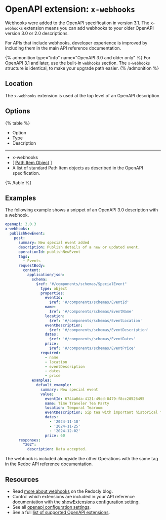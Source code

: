# OpenAPI extension: `x-webhooks`

Webhooks were added to the OpenAPI specification in version 3.1.
The `x-webhooks` extension means you can add webhooks to your older OpenAPI version 3.0 or 2.0 descriptions.

For APIs that include webhooks, developer experience is improved by including them in the main API reference documentation.

{% admonition type="info" name="OpenAPI 3.0 and older only" %}
For OpenAPI 3.1 and later, use the built-in `webhooks` section.
The `x-webhooks` structure is identical, to make your upgrade path easier.
{% /admonition %}

## Location

The `x-webhooks` extension is used at the top level of an OpenAPI description.

## Options

{% table %}

- Option
- Type
- Description

---

- x-webhooks
- [ [Path Item Object](https://spec.openapis.org/oas/v3.0.3.html#path-item-object) ]
- A list of standard Path Item objects as described in the OpenAPI specification.

{% /table %}

## Examples

The following example shows a snippet of an OpenAPI 3.0 description with a webhook.

```yaml
openapi: 3.0.3
x-webhooks:
  publishNewEvent:
    post:
      summary: New special event added
      description: Publish details of a new or updated event.
      operationId: publishNewEvent
      tags:
        - Events
      requestBody:
        content:
          application/json:
            schema:
              $ref: "#/components/schemas/SpecialEvent"
                type: object
                properties:
                  eventId:
                    $ref: '#/components/schemas/EventId'
                  name:
                    $ref: '#/components/schemas/EventName'
                  location:
                    $ref: '#/components/schemas/EventLocation'
                  eventDescription:
                    $ref: '#/components/schemas/EventDescription'
                  dates:
                    $ref: '#/components/schemas/EventDates'
                  price:
                    $ref: '#/components/schemas/EventPrice'
                required:
                  - name
                  - location
                  - eventDescription
                  - dates
                  - price
            examples:
              default_example:
                summary: New special event
                value:
                  eventId: 6744a0da-4121-49cd-8479-f8cc20526495
                  name: Time Traveler Tea Party
                  location: Temporal Tearoom
                  eventDescription: Sip tea with important historical figures.
                  dates:
                    - '2024-11-18'
                    - '2024-11-25'
                    - '2024-12-02'
                  price: 60
      responses:
        "202":
          description: Data accepted.

```

The webhook is included alongside the other Operations with the same tag in the Redoc API reference documentation.

## Resources

- Read [more about webhooks](https://redocly.com/blog/document-webhooks-with-openapi) on the Redocly blog.
- Control which extensions are included in your API reference documentation with the [showExtensions configuration setting](../../../config/openapi/show-extensions.md).
- See all [openapi configuration settings](../../../config/openapi/index.md).
- See a full [list of supported OpenAPI extensions](./index.md).

